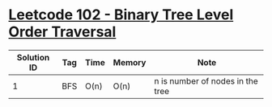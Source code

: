 # [Leetcode 102 - Binary Tree Level Order Traversal](https://leetcode.com/problems/binary-tree-level-order-traversal/)

| Solution ID | Tag | Time | Memory | Note |
| ----------- | --- | ---- | ------ | ---- |
| 1 | BFS | O(n) | O(n) | n is number of nodes in the tree |
